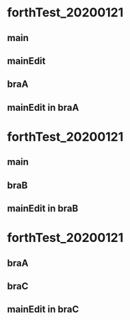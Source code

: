 # forthTest_20200121
## main
## mainEdit
## braA
## mainEdit in braA
# forthTest_20200121
## main
## braB
## mainEdit in braB
# forthTest_20200121
## braA
## braC
## mainEdit in braC